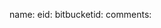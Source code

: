 name: <Ragan Behrens>
eid: <rsb2267>
bitbucketid: <raganbehrens>
comments: <project is in a package named assignment2. Not sure if that will cause any issues>
